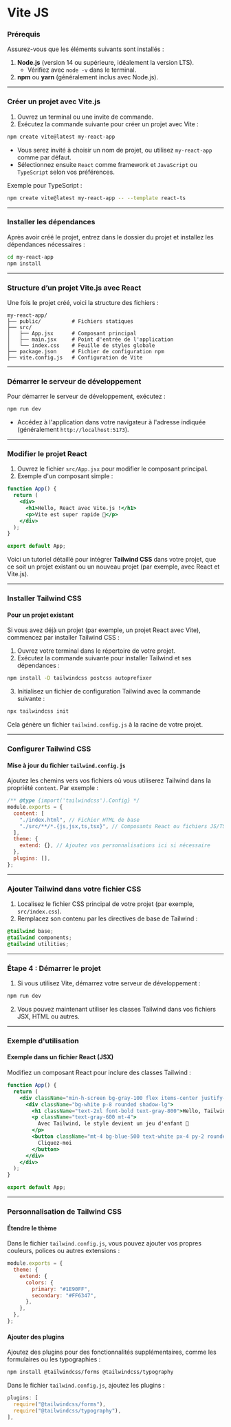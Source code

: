# Vite JS

### **Prérequis**
Assurez-vous que les éléments suivants sont installés :
1. **Node.js** (version 14 ou supérieure, idéalement la version LTS).
   - Vérifiez avec `node -v` dans le terminal.
2. **npm** ou **yarn** (généralement inclus avec Node.js).

---

### **Créer un projet avec Vite.js**
1. Ouvrez un terminal ou une invite de commande.
2. Exécutez la commande suivante pour créer un projet avec Vite :

```bash
npm create vite@latest my-react-app
```

   - Vous serez invité à choisir un nom de projet, ou utilisez `my-react-app` comme par défaut.
   - Sélectionnez ensuite `React` comme framework et `JavaScript` ou `TypeScript` selon vos préférences.

   Exemple pour TypeScript :
   ```bash
   npm create vite@latest my-react-app -- --template react-ts
   ```

---

### **Installer les dépendances**
Après avoir créé le projet, entrez dans le dossier du projet et installez les dépendances nécessaires :

```bash
cd my-react-app
npm install
```

---

### **Structure d’un projet Vite.js avec React**
Une fois le projet créé, voici la structure des fichiers :
```
my-react-app/
├── public/          # Fichiers statiques
├── src/
│   ├── App.jsx      # Composant principal
│   ├── main.jsx     # Point d'entrée de l'application
│   └── index.css    # Feuille de styles globale
├── package.json     # Fichier de configuration npm
├── vite.config.js   # Configuration de Vite
```

---

### **Démarrer le serveur de développement**
Pour démarrer le serveur de développement, exécutez :

```bash
npm run dev
```

- Accédez à l'application dans votre navigateur à l'adresse indiquée (généralement `http://localhost:5173`).

---

### **Modifier le projet React**
1. Ouvrez le fichier `src/App.jsx` pour modifier le composant principal.
2. Exemple d'un composant simple :

```jsx
function App() {
  return (
    <div>
      <h1>Hello, React avec Vite.js !</h1>
      <p>Vite est super rapide 🚀</p>
    </div>
  );
}

export default App;
```

Voici un tutoriel détaillé pour intégrer **Tailwind CSS** dans votre projet, que ce soit un projet existant ou un nouveau projet (par exemple, avec React et Vite.js).

---
### **Installer Tailwind CSS**

#### **Pour un projet existant**
Si vous avez déjà un projet (par exemple, un projet React avec Vite), commencez par installer Tailwind CSS :

1. Ouvrez votre terminal dans le répertoire de votre projet.
2. Exécutez la commande suivante pour installer Tailwind et ses dépendances :

```bash
npm install -D tailwindcss postcss autoprefixer
```

3. Initialisez un fichier de configuration Tailwind avec la commande suivante :

```bash
npx tailwindcss init
```

Cela génère un fichier `tailwind.config.js` à la racine de votre projet.

---

### **Configurer Tailwind CSS**

#### **Mise à jour du fichier `tailwind.config.js`**
Ajoutez les chemins vers vos fichiers où vous utiliserez Tailwind dans la propriété `content`. Par exemple :

```javascript
/** @type {import('tailwindcss').Config} */
module.exports = {
  content: [
    "./index.html", // Fichier HTML de base
    "./src/**/*.{js,jsx,ts,tsx}", // Composants React ou fichiers JS/TS
  ],
  theme: {
    extend: {}, // Ajoutez vos personnalisations ici si nécessaire
  },
  plugins: [],
};
```

---

### **Ajouter Tailwind dans votre fichier CSS**

1. Localisez le fichier CSS principal de votre projet (par exemple, `src/index.css`).
2. Remplacez son contenu par les directives de base de Tailwind :

```css
@tailwind base;
@tailwind components;
@tailwind utilities;
```

---

### **Étape 4 : Démarrer le projet**

1. Si vous utilisez Vite, démarrez votre serveur de développement :

```bash
npm run dev
```

2. Vous pouvez maintenant utiliser les classes Tailwind dans vos fichiers JSX, HTML ou autres.

---

### **Exemple d'utilisation**

#### **Exemple dans un fichier React (JSX)**
Modifiez un composant React pour inclure des classes Tailwind :

```jsx
function App() {
  return (
    <div className="min-h-screen bg-gray-100 flex items-center justify-center">
      <div className="bg-white p-8 rounded shadow-lg">
        <h1 className="text-2xl font-bold text-gray-800">Hello, Tailwind CSS!</h1>
        <p className="text-gray-600 mt-4">
          Avec Tailwind, le style devient un jeu d'enfant 🚀
        </p>
        <button className="mt-4 bg-blue-500 text-white px-4 py-2 rounded hover:bg-blue-600">
          Cliquez-moi
        </button>
      </div>
    </div>
  );
}

export default App;
```

---

### **Personnalisation de Tailwind CSS**

#### **Étendre le thème**
Dans le fichier `tailwind.config.js`, vous pouvez ajouter vos propres couleurs, polices ou autres extensions :

```javascript
module.exports = {
  theme: {
    extend: {
      colors: {
        primary: "#1E90FF",
        secondary: "#FF6347",
      },
    },
  },
};
```

#### **Ajouter des plugins**
Ajoutez des plugins pour des fonctionnalités supplémentaires, comme les formulaires ou les typographies :

```bash
npm install @tailwindcss/forms @tailwindcss/typography
```

Dans le fichier `tailwind.config.js`, ajoutez les plugins :

```javascript
plugins: [
  require("@tailwindcss/forms"),
  require("@tailwindcss/typography"),
],
```
